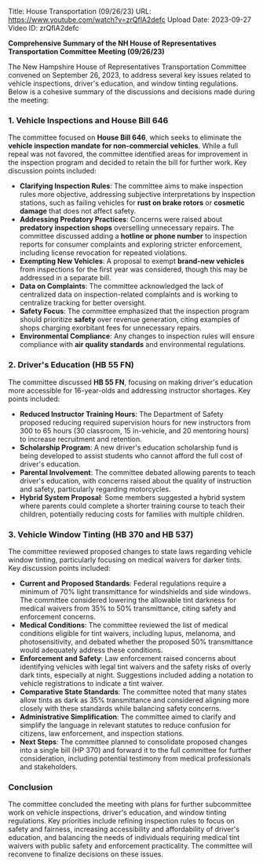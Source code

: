 Title: House Transportation (09/26/23)
URL: https://www.youtube.com/watch?v=zrQflA2defc
Upload Date: 2023-09-27
Video ID: zrQflA2defc

**Comprehensive Summary of the NH House of Representatives Transportation Committee Meeting (09/26/23)**

The New Hampshire House of Representatives Transportation Committee convened on September 26, 2023, to address several key issues related to vehicle inspections, driver's education, and window tinting regulations. Below is a cohesive summary of the discussions and decisions made during the meeting:

### **1. Vehicle Inspections and House Bill 646**
The committee focused on **House Bill 646**, which seeks to eliminate the **vehicle inspection mandate for non-commercial vehicles**. While a full repeal was not favored, the committee identified areas for improvement in the inspection program and decided to retain the bill for further work. Key discussion points included:
- **Clarifying Inspection Rules**: The committee aims to make inspection rules more objective, addressing subjective interpretations by inspection stations, such as failing vehicles for **rust on brake rotors** or **cosmetic damage** that does not affect safety.
- **Addressing Predatory Practices**: Concerns were raised about **predatory inspection shops** overselling unnecessary repairs. The committee discussed adding a **hotline or phone number** to inspection reports for consumer complaints and exploring stricter enforcement, including license revocation for repeated violations.
- **Exempting New Vehicles**: A proposal to exempt **brand-new vehicles** from inspections for the first year was considered, though this may be addressed in a separate bill.
- **Data on Complaints**: The committee acknowledged the lack of centralized data on inspection-related complaints and is working to centralize tracking for better oversight.
- **Safety Focus**: The committee emphasized that the inspection program should prioritize **safety** over revenue generation, citing examples of shops charging exorbitant fees for unnecessary repairs.
- **Environmental Compliance**: Any changes to inspection rules will ensure compliance with **air quality standards** and environmental regulations.

### **2. Driver's Education (HB 55 FN)**
The committee discussed **HB 55 FN**, focusing on making driver's education more accessible for 16-year-olds and addressing instructor shortages. Key points included:
- **Reduced Instructor Training Hours**: The Department of Safety proposed reducing required supervision hours for new instructors from 300 to 65 hours (30 classroom, 15 in-vehicle, and 20 mentoring hours) to increase recruitment and retention.
- **Scholarship Program**: A new driver's education scholarship fund is being developed to assist students who cannot afford the full cost of driver's education.
- **Parental Involvement**: The committee debated allowing parents to teach driver's education, with concerns raised about the quality of instruction and safety, particularly regarding motorcycles.
- **Hybrid System Proposal**: Some members suggested a hybrid system where parents could complete a shorter training course to teach their children, potentially reducing costs for families with multiple children.

### **3. Vehicle Window Tinting (HB 370 and HB 537)**
The committee reviewed proposed changes to state laws regarding vehicle window tinting, particularly focusing on medical waivers for darker tints. Key discussion points included:
- **Current and Proposed Standards**: Federal regulations require a minimum of 70% light transmittance for windshields and side windows. The committee considered lowering the allowable tint darkness for medical waivers from 35% to 50% transmittance, citing safety and enforcement concerns.
- **Medical Conditions**: The committee reviewed the list of medical conditions eligible for tint waivers, including lupus, melanoma, and photosensitivity, and debated whether the proposed 50% transmittance would adequately address these conditions.
- **Enforcement and Safety**: Law enforcement raised concerns about identifying vehicles with legal tint waivers and the safety risks of overly dark tints, especially at night. Suggestions included adding a notation to vehicle registrations to indicate a tint waiver.
- **Comparative State Standards**: The committee noted that many states allow tints as dark as 35% transmittance and considered aligning more closely with these standards while balancing safety concerns.
- **Administrative Simplification**: The committee aimed to clarify and simplify the language in relevant statutes to reduce confusion for citizens, law enforcement, and inspection stations.
- **Next Steps**: The committee planned to consolidate proposed changes into a single bill (HP 370) and forward it to the full committee for further consideration, including potential testimony from medical professionals and stakeholders.

### **Conclusion**
The committee concluded the meeting with plans for further subcommittee work on vehicle inspections, driver's education, and window tinting regulations. Key priorities include refining inspection rules to focus on safety and fairness, increasing accessibility and affordability of driver's education, and balancing the needs of individuals requiring medical tint waivers with public safety and enforcement practicality. The committee will reconvene to finalize decisions on these issues.